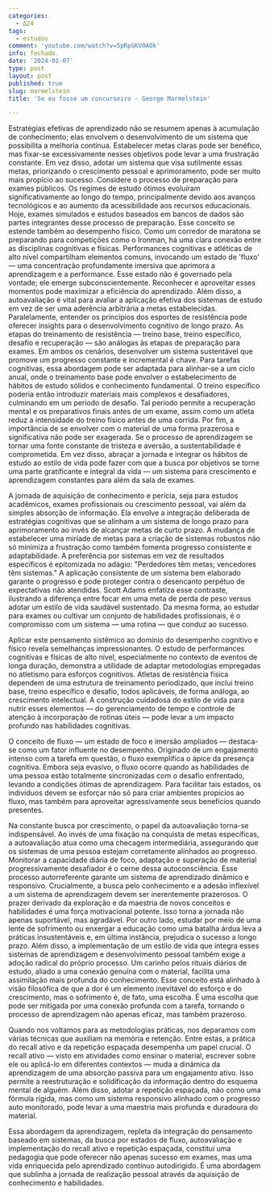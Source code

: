 ```yaml
---
categories:
  - Δ24
tags:
  - estudos
comment: 'youtube.com/watch?v=5pRpGKV0AOk'
info: fechado.
date: '2024-01-07'
type: post
layout: post
published: true
slug: marmelstein
title: 'Se eu fosse um concurseiro - George Marmelstein'

---
```


Estratégias efetivas de aprendizado não se resumem apenas à acumulação de conhecimento; elas envolvem o desenvolvimento de um sistema que possibilita a melhoria contínua. Estabelecer metas claras pode ser benéfico, mas fixar-se excessivamente nesses objetivos pode levar a uma frustração constante. Em vez disso, adotar um sistema que visa sutilmente essas metas, priorizando o crescimento pessoal e aprimoramento, pode ser muito mais propício ao sucesso. Considere o processo de preparação para exames públicos. Os regimes de estudo ótimos evoluíram significativamente ao longo do tempo, principalmente devido aos avanços tecnológicos e ao aumento da acessibilidade aos recursos educacionais. Hoje, exames simulados e estudos baseados em bancos de dados são partes integrantes desse processo de preparação. Esse conceito se estende também ao desempenho físico. Como um corredor de maratona se preparando para competições como o Ironman, há uma clara conexão entre as disciplinas cognitivas e físicas. Performances cognitivas e atléticas de alto nível compartilham elementos comuns, invocando um estado de 'fluxo' — uma concentração profundamente imersiva que aprimora a aprendizagem e a performance. Esse estado não é governado pela vontade; ele emerge subconscientemente. Reconhecer e aproveitar esses momentos pode maximizar a eficiência do aprendizado. Além disso, a autoavaliação é vital para avaliar a aplicação efetiva dos sistemas de estudo em vez de ser uma aderência arbitrária a metas estabelecidas. Paralelamente, entender os princípios dos esportes de resistência pode oferecer insights para o desenvolvimento cognitivo de longo prazo. As etapas do treinamento de resistência — treino base, treino específico, desafio e recuperação — são análogas às etapas de preparação para exames. Em ambos os cenários, desenvolver um sistema sustentável que promove um progresso constante e incremental é chave. Para tarefas cognitivas, essa abordagem pode ser adaptada para alinhar-se a um ciclo anual, onde o treinamento base pode envolver o estabelecimento de hábitos de estudo sólidos e conhecimento fundamental. O treino específico poderia então introduzir materiais mais complexos e desafiadores, culminando em um período de desafio. Tal período permite a recuperação mental e os preparativos finais antes de um exame, assim como um atleta reduz a intensidade do treino físico antes de uma corrida. Por fim, a importância de se envolver com o material de uma forma prazerosa e significativa não pode ser exagerada. Se o processo de aprendizagem se tornar uma fonte constante de tristeza e aversão, a sustentabilidade é comprometida. Em vez disso, abraçar a jornada e integrar os hábitos de estudo ao estilo de vida pode fazer com que a busca por objetivos se torne uma parte gratificante e integral da vida — um sistema para crescimento e aprendizagem constantes para além da sala de exames. 

A jornada de aquisição de conhecimento e perícia, seja para estudos acadêmicos, exames profissionais ou crescimento pessoal, vai além da simples absorção de informação. Ela envolve a integração deliberada de estratégias cognitivas que se alinham a um sistema de longo prazo para aprimoramento ao invés de alcançar metas de curto prazo. A mudança de estabelecer uma miríade de metas para a criação de sistemas robustos não só minimiza a frustração como também fomenta progresso consistente e adaptabilidade. A preferência por sistemas em vez de resultados específicos é epitomizada no adágio: "Perdedores têm metas; vencedores têm sistemas." A aplicação consistente de um sistema bem elaborado garante o progresso e pode proteger contra o desencanto perpétuo de expectativas não atendidas. Scott Adams enfatiza esse contraste, ilustrando a diferença entre focar em uma meta de perda de peso versus adotar um estilo de vida saudável sustentado. Da mesma forma, ao estudar para exames ou cultivar um conjunto de habilidades profissionais, é o compromisso com um sistema — uma rotina — que conduz ao sucesso. 

Aplicar este pensamento sistêmico ao domínio do desempenho cognitivo e físico revela semelhanças impressionantes. O estudo de performances cognitivas e físicas de alto nível, especialmente no contexto de eventos de longa duração, demonstra a utilidade de adaptar metodologias empregadas no atletismo para esforços cognitivos. Atletas de resistência física dependem de uma estrutura de treinamento periodizado, que inclui treino base, treino específico e desafio, todos aplicáveis, de forma análoga, ao crescimento intelectual. A construção cuidadosa do estilo de vida para nutrir esses elementos — do gerenciamento de tempo e controle de atenção à incorporação de rotinas úteis — pode levar a um impacto profundo nas habilidades cognitivas. 

O conceito de fluxo — um estado de foco e imersão ampliados — destaca-se como um fator influente no desempenho. Originado de um engajamento intenso com a tarefa em questão, o fluxo exemplifica o ápice da presença cognitiva. Embora seja evasivo, o fluxo ocorre quando as habilidades de uma pessoa estão totalmente sincronizadas com o desafio enfrentado, levando a condições ótimas de aprendizagem. Para facilitar tais estados, os indivíduos devem se esforçar não só para criar ambientes propícios ao fluxo, mas também para aproveitar agressivamente seus benefícios quando presentes. 

Na constante busca por crescimento, o papel da autoavaliação torna-se indispensável. Ao invés de uma fixação na conquista de metas específicas, a autoavaliação atua como uma checagem intermediária, assegurando que os sistemas de uma pessoa estejam corretamente alinhados ao progresso. Monitorar a capacidade diária de foco, adaptação e superação de material progressivamente desafiador é o cerne dessa autoconsciência. Esse processo autorreferente garante um sistema de aprendizado dinâmico e responsivo. Crucialmente, a busca pelo conhecimento e a adesão inflexível a um sistema de aprendizagem devem ser inerentemente prazerosos. O prazer derivado da exploração e da maestria de novos conceitos e habilidades é uma força motivacional potente. Isso torna a jornada não apenas suportável, mas agradável. Por outro lado, estudar por meio de uma lente de sofrimento ou enxergar a educação como uma batalha árdua leva a práticas insustentáveis e, em última instância, prejudica o sucesso a longo prazo. Além disso, a implementação de um estilo de vida que integra esses sistemas de aprendizagem e desenvolvimento pessoal também exige a adoção radical do próprio processo. Um carinho pelos rituais diários de estudo, aliado a uma conexão genuína com o material, facilita uma assimilação mais profunda do conhecimento. Esse conceito está alinhado à visão filosófica de que a dor é um elemento inevitável do esforço e do crescimento, mas o sofrimento é, de fato, uma escolha. É uma escolha que pode ser mitigada por uma conexão profunda com a tarefa, tornando o processo de aprendizagem não apenas eficaz, mas também prazeroso. 

Quando nos voltamos para as metodologias práticas, nos deparamos com várias técnicas que auxiliam na memória e retenção. Entre estas, a prática do recall ativo e da repetição espaçada desempenha um papel crucial. O recall ativo — visto em atividades como ensinar o material, escrever sobre ele ou aplicá-lo em diferentes contextos — muda a dinâmica da aprendizagem de uma absorção passiva para um engajamento ativo. Isso permite a reestruturação e solidificação da informação dentro do esquema mental de alguém. Além disso, adotar a repetição espaçada, não como uma fórmula rígida, mas como um sistema responsivo alinhado com o progresso auto monitorado, pode levar a uma maestria mais profunda e duradoura do material. 

Essa abordagem da aprendizagem, repleta da integração do pensamento baseado em sistemas, da busca por estados de fluxo, autoavaliação e implementação do recall ativo e repetição espaçada, constitui uma pedagogia que pode oferecer não apenas sucesso em exames, mas uma vida enriquecida pelo aprendizado contínuo autodirigido. É uma abordagem que sublinha a jornada de realização pessoal através da aquisição de conhecimento e habilidades.
